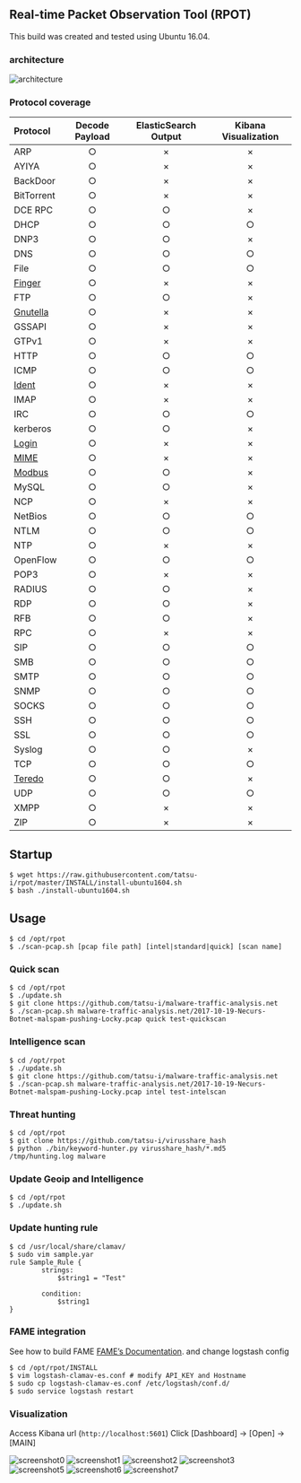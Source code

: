 ## Real-time Packet Observation Tool (RPOT)


This build was created and tested using Ubuntu 16.04.


### architecture
![architecture](https://github.com/tatsu-i/rpot/raw/master/screenshot/architecture.png "architecture")


### Protocol coverage

| Protocol | Decode Payload |  ElasticSearch Output | Kibana Visualization |
| :--- | :---: | :---: | :---:|
| ARP  | ○ | × | × | 
| AYIYA  | ○ | × | × | 
| BackDoor |○ | × | × | 
| BitTorrent |○ | × | × | 
| DCE RPC  | ○ | ○ | × | 
| DHCP  | ○ | ○ | ○ | 
| DNP3  | ○ | ○ | × | 
| DNS  | ○ | ○ | ○ | 
| File  | ○ | ○ | ○ | 
| [Finger](https://en.wikipedia.org/wiki/Finger_protocol)  | ○ | × | × | 
| FTP  | ○ | ○ | × | 
| [Gnutella](http://en.wikipedia.org/wiki/Gnutella) | ○ | × | × | 
| GSSAPI | ○ | × | × | 
| GTPv1 | ○ | × | × | 
| HTTP | ○ | ○ | ○ | 
| ICMP | ○ | ○ | ○ | 
| [Ident](http://en.wikipedia.org/wiki/ident_protocol) | ○ | × | × | 
| IMAP | ○ | × | × | 
| IRC | ○ | ○ | ○ | 
| kerberos | ○ | ○ | × | 
| [Login](https://tools.ietf.org/html/rfc1258.html) | ○ | × | × | 
| [MIME](http://en.wikipedia.org/wiki/MIME) | ○ | × | × | 
| [Modbus](https://en.wikipedia.org/wiki/Modbus) | ○ | ○ | × | 
| MySQL | ○ | ○ | × | 
| NCP | ○ | × | × | 
| NetBios | ○ | ○ | ○ | 
| NTLM | ○ | ○ | ○ | 
| NTP | ○ | × | × | 
| OpenFlow | ○ | ○ | ○ | 
| POP3 | ○ | × | × | 
| RADIUS | ○ | ○ | × | 
| RDP | ○ | ○ | × | 
| RFB | ○ | ○ | × | 
| RPC | ○ | × | × | 
| SIP | ○ | ○ | ○ | 
| SMB | ○ | ○ | ○ | 
| SMTP | ○ | ○ | ○ | 
| SNMP | ○ | ○ | ○ | 
| SOCKS | ○ | ○ | ○ | 
| SSH | ○ | ○ | ○ | 
| SSL | ○ | ○ | ○ | 
| Syslog | ○ | ○ | × | 
| TCP | ○ | ○ | ○ | 
| [Teredo](https://tools.ietf.org/html/rfc4380.html) | ○ | ○ | × | 
| UDP | ○ | ○ | ○ | 
| XMPP | ○ | × | × | 
| ZIP | ○ | × | × | 

## Startup
```
$ wget https://raw.githubusercontent.com/tatsu-i/rpot/master/INSTALL/install-ubuntu1604.sh 
$ bash ./install-ubuntu1604.sh
```

## Usage
```
$ cd /opt/rpot
$ ./scan-pcap.sh [pcap file path] [intel|standard|quick] [scan name]
```

### Quick scan
```
$ cd /opt/rpot
$ ./update.sh
$ git clone https://github.com/tatsu-i/malware-traffic-analysis.net
$ ./scan-pcap.sh malware-traffic-analysis.net/2017-10-19-Necurs-Botnet-malspam-pushing-Locky.pcap quick test-quickscan
```

### Intelligence scan
```
$ cd /opt/rpot
$ ./update.sh
$ git clone https://github.com/tatsu-i/malware-traffic-analysis.net
$ ./scan-pcap.sh malware-traffic-analysis.net/2017-10-19-Necurs-Botnet-malspam-pushing-Locky.pcap intel test-intelscan
```

### Threat hunting
```
$ cd /opt/rpot
$ git clone https://github.com/tatsu-i/virusshare_hash
$ python ./bin/keyword-hunter.py virusshare_hash/*.md5 /tmp/hunting.log malware
```

### Update Geoip and Intelligence
```
$ cd /opt/rpot
$ ./update.sh
```

### Update hunting rule
```
$ cd /usr/local/share/clamav/
$ sudo vim sample.yar
rule Sample_Rule {
        strings:
            $string1 = "Test"

        condition:
            $string1
}
```

### FAME integration

See how to build FAME [FAME’s Documentation](https://fame.readthedocs.io/en/latest/).
and change logstash config
```
$ cd /opt/rpot/INSTALL
$ vim logstash-clamav-es.conf # modify API_KEY and Hostname
$ sudo cp logstash-clamav-es.conf /etc/logstash/conf.d/
$ sudo service logstash restart
```

### Visualization

Access Kibana url (``http://localhost:5601``)
Click [Dashboard] -> [Open] -> [MAIN]

![screenshot0](https://github.com/tatsu-i/rpot/raw/master/screenshot/screenshot0.png "overview")
![screenshot1](https://github.com/tatsu-i/rpot/raw/master/screenshot/screenshot1.png "HTTP")
![screenshot2](https://github.com/tatsu-i/rpot/raw/master/screenshot/screenshot2.png "Intelligence")
![screenshot3](https://github.com/tatsu-i/rpot/raw/master/screenshot/screenshot3.png "Connection")
![screenshot5](https://github.com/tatsu-i/rpot/raw/master/screenshot/screenshot5.png "Files")
![screenshot6](https://github.com/tatsu-i/rpot/raw/master/screenshot/screenshot6.png "Suricata")
![screenshot7](https://github.com/tatsu-i/rpot/raw/master/screenshot/screenshot7.png "SSL")
